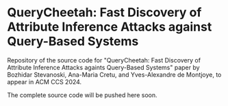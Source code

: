 # QueryCheetah: Fast Discovery of Attribute Inference Attacks against Query-Based Systems
Repository of the source code for "QueryCheetah: Fast Discovery of Attribute Inference Attacks againts Query-Based Systems" paper by Bozhidar Stevanoski, Ana-Maria Cretu, and Yves-Alexandre de Montjoye, to appear in ACM CCS 2024.

The complete source code will be pushed here soon.